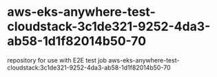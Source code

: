 # aws-eks-anywhere-test-cloudstack-3c1de321-9252-4da3-ab58-1d1f82014b50-70
repository for use with E2E test job aws-eks-anywhere-test-cloudstack:3c1de321-9252-4da3-ab58-1d1f82014b50-70
